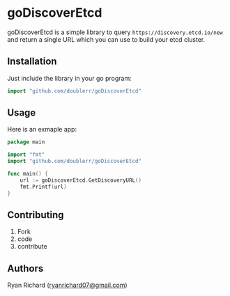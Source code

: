 # goDiscoverEtcd
goDiscoverEtcd is a simple library to query `https://discovery.etcd.io/new` and return a single URL which you can use to build your etcd cluster.

## Installation
Just include the library in your go program:

```go
import "github.com/doublerr/goDiscoverEtcd"
```

## Usage
Here is an exmaple app:

```go
package main

import "fmt"
import "github.com/doublerr/goDiscoverEtcd"

func main() {
    url := goDiscoverEtcd.GetDiscoveryURL()
    fmt.Printf(url)
}
```
## Contributing

1. Fork
2. code
3. contribute

## Authors
Ryan Richard (<ryanrichard07@gmail.com>)